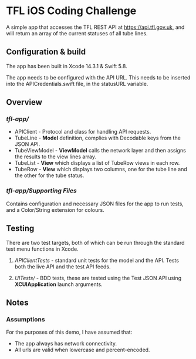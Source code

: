 
# TFL iOS Coding Challenge  #

A simple app that accesses the TFL REST API at https://api.tfl.gov.uk, and will return an array of the current statuses of all tube lines.

##  Configuration & build ##

The app has been built in Xcode 14.3.1 & Swift 5.8.

The app needs to be configured with the API URL. This needs to be inserted into the APICredentials.swift file, in the statusURL variable.


##  Overview ##

### *tfl-app/* ###

* APIClient - Protocol and class for handling API requests.
* TubeLine - **Model** definition, complies with Decodable keys from the JSON API.
* TubeViewModel - **ViewModel** calls the network layer and then assigns the results to the view lines array.
* TubeList - **View** which displays a list of TubeRow views in each row.
* TubeRow - **View** which displays two columns, one for the tube line and the other for the tube status.


### *tfl-app/Supporting Files* ###

Contains configuration and necessary JSON files for the app to run tests, and a Color/String extension for colours.


##  Testing ##

There are two test targets, both of which can be run through the standard test menu functions in Xcode.

1. *APIClientTests* - standard unit tests for the model and the API. Tests both the live API and the test API feeds.

2. *UITests/* - BDD tests, these are tested using the Test JSON API using **XCUIApplication** launch arguments.


##  Notes ##

### Assumptions ###

For the purposes of this demo, I have assumed that:

* The app always has network connectivity.
* All urls are valid when lowercase and percent-encoded.
